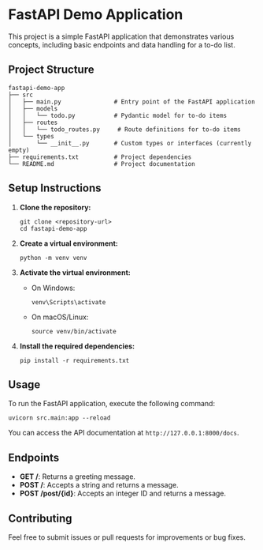 # FastAPI Demo Application

This project is a simple FastAPI application that demonstrates various concepts, including basic endpoints and data handling for a to-do list.

## Project Structure

```
fastapi-demo-app
├── src
│   ├── main.py               # Entry point of the FastAPI application
│   ├── models
│   │   └── todo.py           # Pydantic model for to-do items
│   ├── routes
│   │   └── todo_routes.py     # Route definitions for to-do items
│   └── types
│       └── __init__.py       # Custom types or interfaces (currently empty)
├── requirements.txt          # Project dependencies
└── README.md                 # Project documentation
```

## Setup Instructions

1. **Clone the repository:**
   ```
   git clone <repository-url>
   cd fastapi-demo-app
   ```

2. **Create a virtual environment:**
   ```
   python -m venv venv
   ```

3. **Activate the virtual environment:**
   - On Windows:
     ```
     venv\Scripts\activate
     ```
   - On macOS/Linux:
     ```
     source venv/bin/activate
     ```

4. **Install the required dependencies:**
   ```
   pip install -r requirements.txt
   ```

## Usage

To run the FastAPI application, execute the following command:

```
uvicorn src.main:app --reload
```

You can access the API documentation at `http://127.0.0.1:8000/docs`.

## Endpoints

- **GET /**: Returns a greeting message.
- **POST /**: Accepts a string and returns a message.
- **POST /post/{id}**: Accepts an integer ID and returns a message.

## Contributing

Feel free to submit issues or pull requests for improvements or bug fixes.